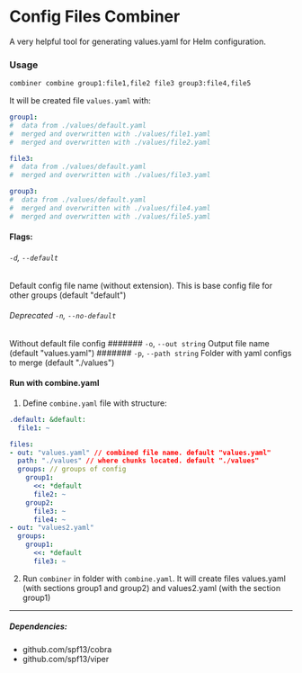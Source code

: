 # Config Files Combiner
A very helpful tool for generating values.yaml for Helm configuration.

### Usage
```bash
combiner combine group1:file1,file2 file3 group3:file4,file5
```

It will be created file `values.yaml` with:
```yaml
group1:
#  data from ./values/default.yaml
#  merged and overwritten with ./values/file1.yaml
#  merged and overwritten with ./values/file2.yaml

file3:
#  data from ./values/default.yaml
#  merged and overwritten with ./values/file3.yaml

group3:
#  data from ./values/default.yaml
#  merged and overwritten with ./values/file4.yaml
#  merged and overwritten with ./values/file5.yaml
```

#### Flags:
###### `-d`, `--default`
Default config file name (without extension). This is base config file for other groups (default "default")
###### Deprecated `-n`, `--no-default`
Without default file config
####### `-o`, `--out string`
Output file name (default "values.yaml")
####### `-p`, `--path string`
Folder with yaml configs to merge (default "./values")

#### Run with combine.yaml
1. Define `combine.yaml` file with structure:
```yaml
.default: &default:
  file1: ~

files:
- out: "values.yaml" // combined file name. default "values.yaml"
  path: "./values" // where chunks located. default "./values"
  groups: // groups of config
    group1:
      <<: *default
      file2: ~
    group2:
      file3: ~
      file4: ~
- out: "values2.yaml"
  groups:
    group1:
      <<: *default
      file3: ~
```
2. Run `combiner` in folder with `combine.yaml`.
It will create files values.yaml (with sections group1 and group2) and values2.yaml (with the section group1)
---

##### Dependencies:
- github.com/spf13/cobra
- github.com/spf13/viper
